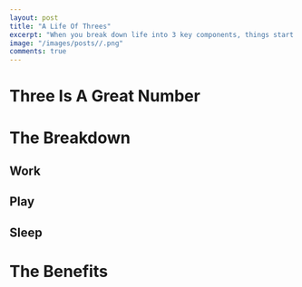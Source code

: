 ```yaml
---
layout: post
title: "A Life Of Threes"
excerpt: "When you break down life into 3 key components, things start becoming easier and more productive."
image: "/images/posts//.png"
comments: true
---
```


# Three Is A Great Number

# The Breakdown

## Work

## Play

## Sleep

# The Benefits